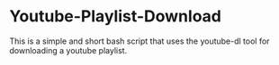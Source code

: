 # Youtube-Playlist-Download
This is a simple and short bash script that uses the youtube-dl tool for downloading a youtube playlist.
